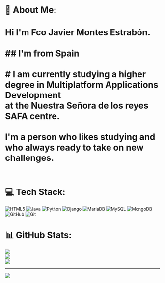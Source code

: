 # 💫 About Me:
# Hi I'm Fco Javier Montes Estrabón.<br><br>## I'm from Spain<br><br># I am currently studying a higher degree in Multiplatform Applications Development<br>at the Nuestra Señora de los reyes SAFA centre.<br><br>I'm a person who likes studying and who always ready to take on new challenges.<br><br>


# 💻 Tech Stack:
![HTML5](https://img.shields.io/badge/html5-%23E34F26.svg?style=for-the-badge&logo=html5&logoColor=white) ![Java](https://img.shields.io/badge/java-%23ED8B00.svg?style=for-the-badge&logo=openjdk&logoColor=white) ![Python](https://img.shields.io/badge/python-3670A0?style=for-the-badge&logo=python&logoColor=ffdd54) ![Django](https://img.shields.io/badge/django-%23092E20.svg?style=for-the-badge&logo=django&logoColor=white) ![MariaDB](https://img.shields.io/badge/MariaDB-003545?style=for-the-badge&logo=mariadb&logoColor=white) ![MySQL](https://img.shields.io/badge/mysql-4479A1.svg?style=for-the-badge&logo=mysql&logoColor=white) ![MongoDB](https://img.shields.io/badge/MongoDB-%234ea94b.svg?style=for-the-badge&logo=mongodb&logoColor=white) ![GitHub](https://img.shields.io/badge/github-%23121011.svg?style=for-the-badge&logo=github&logoColor=white) ![Git](https://img.shields.io/badge/git-%23F05033.svg?style=for-the-badge&logo=git&logoColor=white)
# 📊 GitHub Stats:
![](https://github-readme-stats.vercel.app/api?username=tobi1584&theme=dark&hide_border=false&include_all_commits=false&count_private=false)<br/>
![](https://github-readme-streak-stats.herokuapp.com/?user=tobi1584&theme=dark&hide_border=false)<br/>
![](https://github-readme-stats.vercel.app/api/top-langs/?username=tobi1584&theme=dark&hide_border=false&include_all_commits=false&count_private=false&layout=compact)

---
[![](https://visitcount.itsvg.in/api?id=tobi1584&icon=0&color=0)](https://visitcount.itsvg.in)

<!-- Proudly created with GPRM ( https://gprm.itsvg.in ) -->
